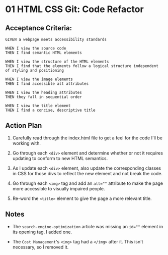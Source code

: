 # 01 HTML CSS Git: Code Refactor
## Acceptance Criteria:
```
GIVEN a webpage meets accessibility standards

WHEN I view the source code
THEN I find semantic HTML elements

WHEN I view the structure of the HTML elements
THEN I find that the elements follow a logical structure independent of styling and positioning

WHEN I view the image elements
THEN I find accessible alt attributes

WHEN I view the heading attributes
THEN they fall in sequential order

WHEN I view the title element
THEN I find a concise, descriptive title
```

## Action Plan
1. Carefully read through the index.html file to get a feel for the code I'll be working with. 

2. Go through each ```<div>``` element and determine whether or not it requires updating to conform to new HTML semantics.

3. As I update each ```<div>``` element, also update the corresponding classes in CSS for those divs to reflect the new element and not break the code.

4. Go through each ```<img>``` tag and add an ```alt=""``` attribute to make the page more accessible to visually impaired people.

5. Re-word the ```<title>``` element to give the page a more relevant title.

## Notes
- The ```search-engine-optimization``` article was missing an ```id=""``` element in its opening tag. I added one.

- The ```Cost Management```'s ```<img>``` tag had a ```</img>``` after it. This isn't necessary, so I removed it.